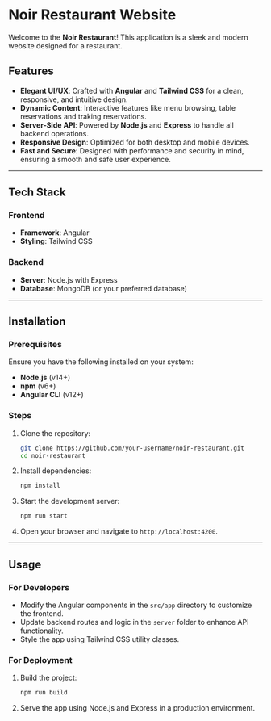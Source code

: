 # Noir Restaurant Website

Welcome to the **Noir Restaurant**! This application is a sleek and modern website designed for a restaurant.


## Features

- **Elegant UI/UX**: Crafted with **Angular** and **Tailwind CSS** for a clean, responsive, and intuitive design.
- **Dynamic Content**: Interactive features like menu browsing, table reservations and traking reservations.
- **Server-Side API**: Powered by **Node.js** and **Express** to handle all backend operations.
- **Responsive Design**: Optimized for both desktop and mobile devices.
- **Fast and Secure**: Designed with performance and security in mind, ensuring a smooth and safe user experience.

---

## Tech Stack

### Frontend
- **Framework**: Angular
- **Styling**: Tailwind CSS

### Backend
- **Server**: Node.js with Express
- **Database**: MongoDB (or your preferred database)

---

## Installation

### Prerequisites

Ensure you have the following installed on your system:
- **Node.js** (v14+)
- **npm** (v6+)
- **Angular CLI** (v12+)

### Steps

1. Clone the repository:
   ```bash
   git clone https://github.com/your-username/noir-restaurant.git
   cd noir-restaurant
   ```

2. Install dependencies:
   ```bash
   npm install
   ```

3. Start the development server:
   ```bash
   npm run start
   ```

4. Open your browser and navigate to `http://localhost:4200`.

---

## Usage

### For Developers
- Modify the Angular components in the `src/app` directory to customize the frontend.
- Update backend routes and logic in the `server` folder to enhance API functionality.
- Style the app using Tailwind CSS utility classes.

### For Deployment
1. Build the project:
   ```bash
   npm run build
   ```
2. Serve the app using Node.js and Express in a production environment.


